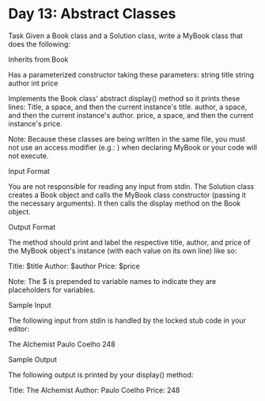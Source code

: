 # Day 13: Abstract Classes

Task 
Given a Book class and a Solution class, write a MyBook class that does the following:

Inherits from Book

Has a parameterized constructor taking these  parameters:
string title
string author
int price

Implements the Book class' abstract display() method so it prints these  lines:
Title, a space, and then the current instance's title.
author, a space, and then the current instance's author.
price, a space, and then the current instance's price.

Note: Because these classes are being written in the same file, you must not use an access modifier (e.g.: ) when declaring MyBook or your code will not execute.

Input Format

You are not responsible for reading any input from stdin. The Solution class creates a Book object and calls the MyBook class constructor (passing it the necessary arguments). It then calls the display method on the Book object.

Output Format

The  method should print and label the respective title, author, and price of the MyBook object's instance (with each value on its own line) like so:

Title: $title
Author: $author
Price: $price

Note: The $ is prepended to variable names to indicate they are placeholders for variables.

Sample Input

The following input from stdin is handled by the locked stub code in your editor:

The Alchemist
Paulo Coelho
248

Sample Output

The following output is printed by your display() method:

Title: The Alchemist
Author: Paulo Coelho
Price: 248
